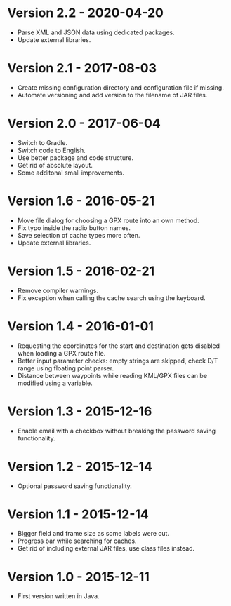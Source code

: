 # Version 2.2 - 2020-04-20

* Parse XML and JSON data using dedicated packages.
* Update external libraries.

# Version 2.1 - 2017-08-03

* Create missing configuration directory and configuration file if missing.
* Automate versioning and add version to the filename of JAR files.

# Version 2.0 - 2017-06-04

* Switch to Gradle.
* Switch code to English.
* Use better package and code structure.
* Get rid of absolute layout.
* Some additonal small improvements.

# Version 1.6 - 2016-05-21

* Move file dialog for choosing a GPX route into an own method.
* Fix typo inside the radio button names.
* Save selection of cache types more often.
* Update external libraries.

# Version 1.5 - 2016-02-21

* Remove compiler warnings.
* Fix exception when calling the cache search using the keyboard.

# Version 1.4 - 2016-01-01

* Requesting the coordinates for the start and destination gets disabled when loading a GPX route file.
* Better input parameter checks: empty strings are skipped, check D/T range using floating point parser.
* Distance between waypoints while reading KML/GPX files can be modified using a variable.

# Version 1.3 - 2015-12-16

* Enable email with a checkbox without breaking the password saving functionality.

# Version 1.2 - 2015-12-14

* Optional password saving functionality.

# Version 1.1 - 2015-12-14

* Bigger field and frame size as some labels were cut.
* Progress bar while searching for caches.
* Get rid of including external JAR files, use class files instead.

# Version 1.0 - 2015-12-11

* First version written in Java.
